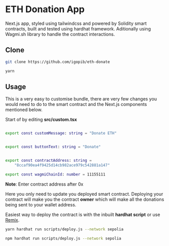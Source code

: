 # ETH Donation App

Next.js app, styled using tailwindcss and powered by Solidity smart contracts, built and tested using hardhat framework. Aditionally using Wagmi.sh library to handle the contract interactions.

## Clone

```bash
git clone https://github.com/igopib/eth-donate

yarn
```

## Usage

This is a very easy to customise bundle, there are very few changes you would need to do to the smart contract and the Next.js components mentioned below.

Start of by editing **src/custom.tsx**

```bash

export const customMessage: string = "Donate ETH"


export const buttonText: string = "Donate"


export const contractAddress: string =
    "8ccaf90ea4f9425d14cb982ace979c542881a147"

export const wagmiChainId: number = 11155111

```

**Note**: Enter contract address after 0x

Here you only need to update you deployed smart contract. Deploying your contract will make you the contract **owner** which will make all the donations being sent to your wallet address.

Easiest way to deploy the contract is with the inbuilt **hardhat script** or use [Remix]("https://remix.ethereum.org/").

```bash
yarn hardhat run scripts/deploy.js --network sepolia

npm hardhat run scripts/deploy.js --network sepolia
```
